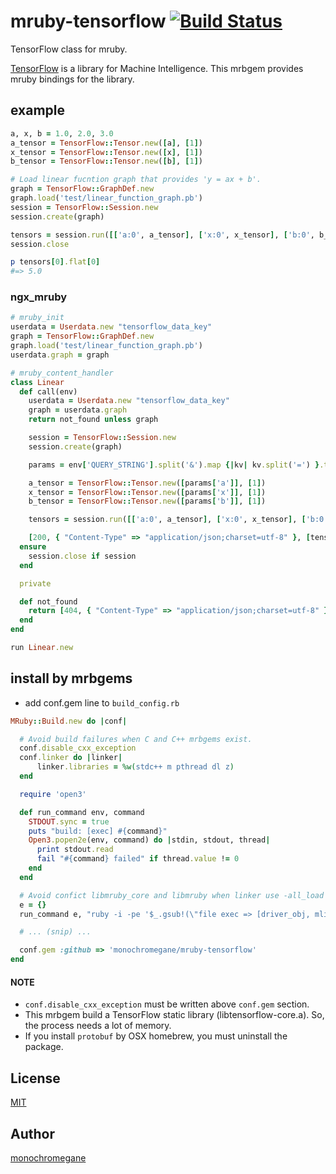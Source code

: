 # mruby-tensorflow   [![Build Status](https://travis-ci.org/monochromegane/mruby-tensorflow.svg?branch=master)](https://travis-ci.org/monochromegane/mruby-tensorflow)

TensorFlow class for mruby.

[TensorFlow](https://www.tensorflow.org/) is a library for Machine Intelligence. This mrbgem provides mruby bindings for the library.

## example

```ruby
a, x, b = 1.0, 2.0, 3.0
a_tensor = TensorFlow::Tensor.new([a], [1])
x_tensor = TensorFlow::Tensor.new([x], [1])
b_tensor = TensorFlow::Tensor.new([b], [1])

# Load linear fucntion graph that provides 'y = ax + b'.
graph = TensorFlow::GraphDef.new
graph.load('test/linear_function_graph.pb')
session = TensorFlow::Session.new
session.create(graph)

tensors = session.run([['a:0', a_tensor], ['x:0', x_tensor], ['b:0', b_tensor]], ['y:0'])
session.close

p tensors[0].flat[0]
#=> 5.0
```

### ngx_mruby

```rb
# mruby_init
userdata = Userdata.new "tensorflow_data_key"
graph = TensorFlow::GraphDef.new
graph.load('test/linear_function_graph.pb')
userdata.graph = graph
```

```rb
# mruby_content_handler
class Linear
  def call(env)
    userdata = Userdata.new "tensorflow_data_key"
    graph = userdata.graph
    return not_found unless graph

    session = TensorFlow::Session.new
    session.create(graph)

    params = env['QUERY_STRING'].split('&').map {|kv| kv.split('=') }.to_h

    a_tensor = TensorFlow::Tensor.new([params['a']], [1])
    x_tensor = TensorFlow::Tensor.new([params['x']], [1])
    b_tensor = TensorFlow::Tensor.new([params['b']], [1])

    tensors = session.run([['a:0', a_tensor], ['x:0', x_tensor], ['b:0', b_tensor]], ['y:0'])

    [200, { "Content-Type" => "application/json;charset=utf-8" }, [tensors[0].flat]]
  ensure
    session.close if session
  end

  private

  def not_found
    return [404, { "Content-Type" => "application/json;charset=utf-8" }, [{"error" => "not_found"}.to_json]]
  end
end

run Linear.new
```

## install by mrbgems
- add conf.gem line to `build_config.rb`

```ruby
MRuby::Build.new do |conf|

  # Avoid build failures when C and C++ mrbgems exist.
  conf.disable_cxx_exception
  conf.linker do |linker|
      linker.libraries = %w(stdc++ m pthread dl z)
  end

  require 'open3'

  def run_command env, command
    STDOUT.sync = true
    puts "build: [exec] #{command}"
    Open3.popen2e(env, command) do |stdin, stdout, thread|
      print stdout.read
      fail "#{command} failed" if thread.value != 0
    end
  end

  # Avoid confict libmruby_core and libmruby when linker use -all_load option.
  e = {}
  run_command e, "ruby -i -pe '$_.gsub!(\"file exec => [driver_obj, mlib, mrbtest_lib, libmruby_core, libmruby]\", \"file exec => [driver_obj, mlib, mrbtest_lib, libmruby]\")' mrbgems/mruby-test/mrbgem.rake"

  # ... (snip) ...

  conf.gem :github => 'monochromegane/mruby-tensorflow'
end
```

#### NOTE

- `conf.disable_cxx_exception` must be written above `conf.gem` section.
- This mrbgem build a TensorFlow static library (libtensorflow-core.a). So, the process needs a lot of memory.
- If you install `protobuf` by OSX homebrew, you must uninstall the package.

## License

[MIT](https://github.com/monochromegane/mruby-tensorflow/blob/master/LICENSE)

## Author

[monochromegane](https://github.com/monochromegane)
